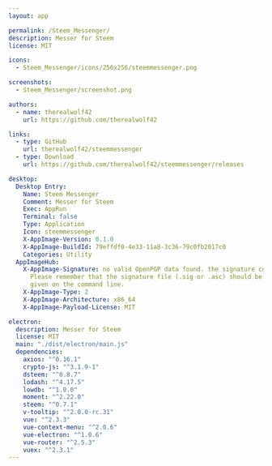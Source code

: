 ```yaml
---
layout: app

permalink: /Steem_Messenger/
description: Messer for Steem
license: MIT

icons:
  - Steem_Messenger/icons/256x256/steemmessenger.png

screenshots:
  - Steem_Messenger/screenshot.png

authors:
  - name: therealwolf42
    url: https://github.com/therealwolf42

links:
  - type: GitHub
    url: therealwolf42/steemmessenger
  - type: Download
    url: https://github.com/therealwolf42/steemmessenger/releases

desktop:
  Desktop Entry:
    Name: Steem Messenger
    Comment: Messer for Steem
    Exec: AppRun
    Terminal: false
    Type: Application
    Icon: steemmessenger
    X-AppImage-Version: 0.1.0
    X-AppImage-BuildId: 79effdf0-4e33-11a8-3c36-79c0fb2017c0
    Categories: Utility
  AppImageHub:
    X-AppImage-Signature: no valid OpenPGP data found. the signature could not be verified.
      Please remember that the signature file (.sig or .asc) should be the first file
      given on the command line.
    X-AppImage-Type: 2
    X-AppImage-Architecture: x86_64
    X-AppImage-Payload-License: MIT

electron:
  description: Messer for Steem
  license: MIT
  main: "./dist/electron/main.js"
  dependencies:
    axios: "^0.16.1"
    crypto-js: "^3.1.9-1"
    dsteem: "^0.8.7"
    lodash: "^4.17.5"
    lowdb: "^1.0.0"
    moment: "^2.22.0"
    steem: "^0.7.1"
    v-tooltip: "^2.0.0-rc.31"
    vue: "^2.3.3"
    vue-context-menu: "^2.0.6"
    vue-electron: "^1.0.6"
    vue-router: "^2.5.3"
    vuex: "^2.3.1"
---
```

